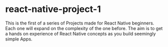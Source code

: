 # react-native-project-1

This is the first of a series of Projects made for React Native beginners. Each one will expand on the complexity of the one before.
The aim is to get a hands on experience of React Native concepts as you build seemingly simple Apps.
